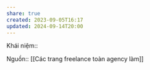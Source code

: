 ```yaml
---
share: true
created: 2023-09-05T16:17
updated: 2024-09-14T20:00
---
```

Khái niệm:: 

Nguồn:: 
[[Các trang freelance toàn agency làm]] 
